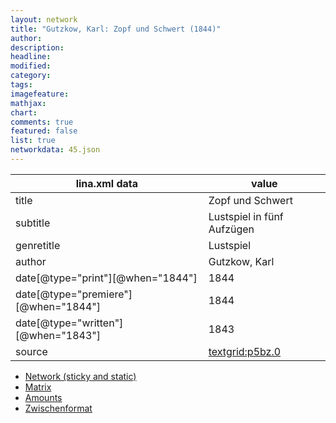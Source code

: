 ```yaml
---
layout: network
title: "Gutzkow, Karl: Zopf und Schwert (1844)"
author:
description:
headline:
modified:
category:
tags:
imagefeature: 
mathjax: 
chart: 
comments: true
featured: false
list: true
networkdata: 45.json
---
```

lina.xml data  | value
------------- | -------------
title|Zopf und Schwert
subtitle|Lustspiel in fünf Aufzügen
genretitle|Lustspiel
author|Gutzkow, Karl
date[@type="print"][@when="1844"]|1844
date[@type="premiere"][@when="1844"]|1844
date[@type="written"][@when="1843"]|1843
source|[textgrid:p5bz.0](https://textgridlab.org/1.0/tgcrud-public/rest/textgrid:p5bz.0/data)



* [Network (sticky and static)](/network45)
* [Matrix](/matrix45)
* [Amounts](/amounts45)
* [Zwischenformat](/lina45 )
